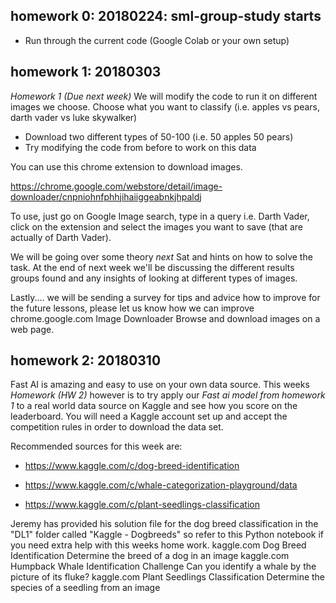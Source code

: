 ## homework 0: 20180224: sml-group-study starts
- Run through the current code (Google Colab or your own setup)

## homework 1: 20180303
*Homework 1 (Due next week)*
We will modify the code to run it on different images we choose. Choose what you want to classify (i.e. apples vs pears, darth vader vs luke skywalker)
- Download two different types of 50-100 (i.e. 50 apples 50 pears)
- Try modifying the code from before to work on this data

You can use this chrome extension to download images.

https://chrome.google.com/webstore/detail/image-downloader/cnpniohnfphhjihaiiggeabnkjhpaldj

To use, just go on Google Image search, type in a query i.e. Darth Vader, click on the extension and select the images you want to save (that are actually of Darth Vader).

We will be going over some theory *next* Sat and hints on how to solve the task. 
At the end of next week we'll be discussing the different results groups found and any insights of looking at different types of images.

Lastly.... we will be sending a survey for tips and advice how to improve for the future lessons, please let us know how we can improve
chrome.google.com
Image Downloader
Browse and download images on a web page.


## homework 2: 20180310
Fast AI is amazing and easy to use on your own data source. This weeks *Homework (HW 2)* however is to try apply our *Fast ai model from homework 1* to a real world data source on Kaggle and see how you score on the leaderboard. You will need a Kaggle account set up and accept the competition rules in order to download the data set.

Recommended sources for this week are:

- https://www.kaggle.com/c/dog-breed-identification

- https://www.kaggle.com/c/whale-categorization-playground/data

- https://www.kaggle.com/c/plant-seedlings-classification

Jeremy has provided his solution file for the dog breed classification in the "DL1" folder called "Kaggle - Dogbreeds" so refer to this Python notebook if you need extra help with this weeks home work.
kaggle.com
Dog Breed Identification
Determine the breed of a dog in an image
kaggle.com
Humpback Whale Identification Challenge
Can you identify a whale by the picture of its fluke?
kaggle.com
Plant Seedlings Classification
Determine the species of a seedling from an image


